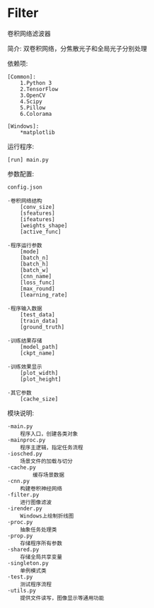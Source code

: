 # Filter
卷积网络滤波器

简介:
双卷积网络，分焦散光子和全局光子分别处理

依赖项:

    [Common]:
        1.Python 3
        2.TensorFlow
        3.OpenCV
        4.Scipy
        5.Pillow
        6.Colorama

    [Windows]:
        *matplotlib

运行程序:

    [run] main.py

参数配置:

    config.json

    ·卷积网络结构
        [conv_size]
        [sfeatures]
        [ifeatures]
        [weights_shape]
        [active_func]

    ·程序运行参数
        [mode]
        [batch_n]
        [batch_h]
        [batch_w]
        [cnn_name]
        [loss_func]
        [max_round]
        [learning_rate]

    ·程序输入数据
        [test_data]
        [train_data]
        [ground_truth]

    ·训练结果存储
        [model_path]
        [ckpt_name]

    ·训练效果显示
        [plot_width]
        [plot_height]

    ·其它参数
        [cache_size]

模块说明:

	·main.py
		程序入口，创建各类对象
	·mainproc.py
		程序主逻辑，指定任务流程
	·iosched.py
		场景文件的加载与切分
	·cache.py
	    	缓存场景数据
	·cnn.py
		构建卷积神经网络
	·filter.py
		进行图像滤波
	·irender.py
		Windows上绘制折线图
	·proc.py
		抽象任务处理类
	·prop.py
		存储程序所有参数
	·shared.py
		存储全局共享变量
	·singleton.py
		单例模式类
	·test.py
		测试程序流程
	·utils.py
		提供文件读写，图像显示等通用功能
